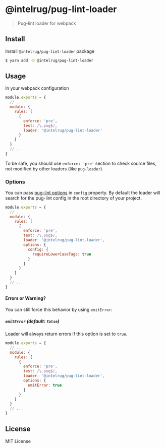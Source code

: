 # @intelrug/pug-lint-loader

> Pug-lint loader for webpack

## Install

Install `@intelrug/pug-lint-loader` package

```bash
$ yarn add -D @intelrug/pug-lint-loader
```

## Usage

In your webpack configuration

```js
module.exports = {
  // ...
  module: {
    rules: [
      {
        enforce: 'pre',
        test: /\.pug$/,
        loader: '@intelrug/pug-lint-loader'
      }
    ]
  }
  // ...
}
```

To be safe, you should use `enforce: 'pre'` section to check source files, not modified
by other loaders (like `pug-loader`)

### Options

You can pass [pug-lint options](https://github.com/pugjs/pug-lint#configuration-file) in `config` property.
By default the loader will search for the pug-lint config in the root directory of your project.

```js
module.exports = {
  // ...
  module: {
    rules: [
      {
        enforce: 'pre',
        test: /\.pug$/,
        loader: '@intelrug/pug-lint-loader',
        options: {
          config: {
            requireLowerCaseTags: true
          }
        }
      }
    ]
  }
  // ...
}
```

#### Errors or Warning?

You can still force this behavior by using `emitError`:

##### `emitError` (default: `false`)

Loader will always return errors if this option is set to `true`.

```js
module.exports = {
  // ...
  module: {
    rules: [
      {
        enforce: 'pre',
        test: /\.pug$/,
        loader: '@intelrug/pug-lint-loader',
        options: {
          emitError: true
        }
      }
    ]
  }
  // ...
}
```

## License
MIT License
